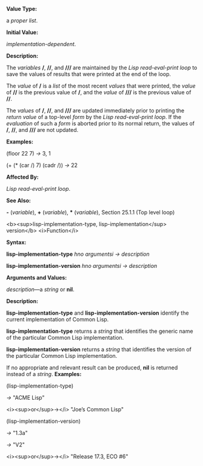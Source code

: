  

**Value Type:** 

a *proper list*. 

**Initial Value:** 

*implementation-dependent*. 

**Description:** 

The *variables* **/**, **//**, and **///** are maintained by the *Lisp read-eval-print loop* to save the values of results that were printed at the end of the loop. 

The *value* of **/** is a *list* of the most recent *values* that were printed, the *value* of **//** is the previous value of **/**, and the *value* of **///** is the previous value of **//**. 

The *values* of **/**, **//**, and **///** are updated immediately prior to printing the *return value* of a top-level *form* by the *Lisp read-eval-print loop*. If the *evaluation* of such a *form* is aborted prior to its normal return, the values of **/**, **//**, and **///** are not updated. 

**Examples:** 

(floor 22 7) *→* 3, 1 

(+ (\* (car /) 7) (cadr /)) *→* 22 

**Affected By:** 

*Lisp read-eval-print loop*. 

**See Also:** 

**-** (*variable*), **+** (*variable*), **\*** (*variable*), Section 25.1.1 (Top level loop) 



 

 

&#60;b&#62;&#60;sup&#62;lisp-implementation-type, lisp-implementation&#60;/sup&#62; version&#60;/b&#62; &#60;i&#62;Function&#60;/i&#62; 

**Syntax:** 

**lisp-implementation-type** *hno argumentsi → description* 

**lisp-implementation-version** *hno argumentsi → description* 

**Arguments and Values:** 

*description*—a *string* or **nil**. 

**Description:** 

**lisp-implementation-type** and **lisp-implementation-version** identify the current implementation of Common Lisp. 

**lisp-implementation-type** returns a *string* that identifies the generic name of the particular Common Lisp implementation. 

**lisp-implementation-version** returns a *string* that identifies the version of the particular Common Lisp implementation. 

If no appropriate and relevant result can be produced, **nil** is returned instead of a *string*. **Examples:** 

(lisp-implementation-type) 

*→* "ACME Lisp" 

&#60;i&#62;&#60;sup&#62;or&#60;/sup&#62;→&#60;/i&#62; "Joe’s Common Lisp" 

(lisp-implementation-version) 

*→* "1.3a" 

*→* "V2" 

&#60;i&#62;&#60;sup&#62;or&#60;/sup&#62;→&#60;/i&#62; "Release 17.3, ECO #6" 

